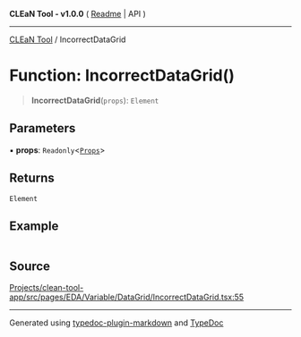 **CLEaN Tool - v1.0.0** ( [Readme](../README.md) \| API )

***

[CLEaN Tool](../exports.md) / IncorrectDataGrid

# Function: IncorrectDataGrid()

> **IncorrectDataGrid**(`props`): `Element`

## Parameters

▪ **props**: `Readonly`\<[`Props`](../private/interfaces/Props.md)\>

## Returns

`Element`

## Example

```ts

```

## Source

[Projects/clean-tool-app/src/pages/EDA/Variable/DataGrid/IncorrectDataGrid.tsx:55](https://github.com/yuckyh/clean-tool-app/)

***

Generated using [typedoc-plugin-markdown](https://www.npmjs.com/package/typedoc-plugin-markdown) and [TypeDoc](https://typedoc.org/)

